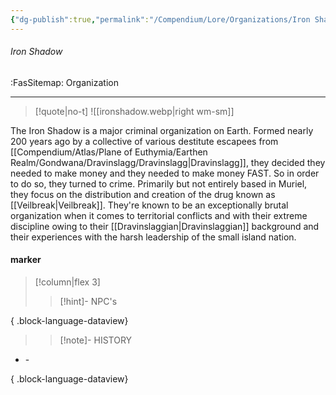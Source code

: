 ```yaml
---
{"dg-publish":true,"permalink":"/Compendium/Lore/Organizations/Iron Shadow/","tags":["villain Sinner-Affiliation domain:Drugs"]}
---
```



###### Iron Shadow
<span class="sub2">:FasSitemap: Organization</span>
___

> [!quote|no-t]
>![[ironshadow.webp\|right wm-sm]]

The Iron Shadow is a major criminal organization on Earth. Formed nearly 200 years ago by a collective of various destitute escapees from [[Compendium/Atlas/Plane of Euthymia/Earthen Realm/Gondwana/Dravinslagg/Dravinslagg\|Dravinslagg]], they decided they needed to make money and they needed to make money FAST. So in order to do so, they turned to crime. Primarily but not entirely based in Muriel, they focus on the distribution and creation of the drug known as [[Veilbreak\|Veilbreak]]. They're known to be an exceptionally brutal organization when it comes to territorial conflicts and with their extreme discipline owing to their [[Dravinslaggian\|Dravinslaggian]] background and their experiences with the harsh leadership of the small island nation. 
#### marker
> [!column|flex 3]
>>[!hint]- NPC's

{ .block-language-dataview}
>>[!note]- HISTORY
- \-

{ .block-language-dataview}